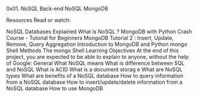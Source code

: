 0x01. NoSQL
Back-end NoSQL MongoDB

Resources
Read or watch:

NoSQL Databases Explained
What is NoSQL ?
MongoDB with Python Crash Course - Tutorial for Beginners
MongoDB Tutorial 2 : Insert, Update, Remove, Query
Aggregation
Introduction to MongoDB and Python
mongo Shell Methods
The mongo Shell
Learning Objectives
At the end of this project, you are expected to be able to explain to anyone, without the help of Google:
General
What NoSQL means
What is difference between SQL and NoSQL
What is ACID
What is a document storag
e
What are NoSQL types
What are benefits of a NoSQL database
How to query information from a NoSQL database
How to insert/update/delete information from a NoSQL database
How to use MongoDB
